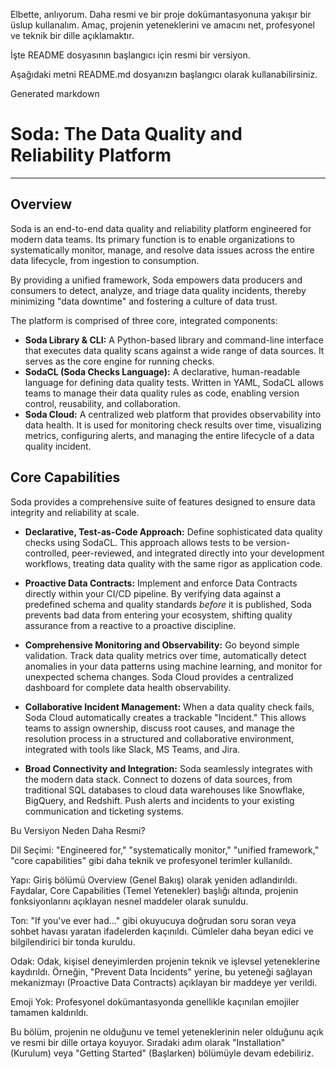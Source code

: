 Elbette, anlıyorum. Daha resmi ve bir proje dokümantasyonuna yakışır bir üslup kullanalım. Amaç, projenin yeteneklerini ve amacını net, profesyonel ve teknik bir dille açıklamaktır.

İşte README dosyasının başlangıcı için resmi bir versiyon.

Aşağıdaki metni README.md dosyanızın başlangıcı olarak kullanabilirsiniz.

Generated markdown
# Soda: The Data Quality and Reliability Platform

---

## Overview

Soda is an end-to-end data quality and reliability platform engineered for modern data teams. Its primary function is to enable organizations to systematically monitor, manage, and resolve data issues across the entire data lifecycle, from ingestion to consumption.

By providing a unified framework, Soda empowers data producers and consumers to detect, analyze, and triage data quality incidents, thereby minimizing "data downtime" and fostering a culture of data trust.

The platform is comprised of three core, integrated components:

*   **Soda Library & CLI:** A Python-based library and command-line interface that executes data quality scans against a wide range of data sources. It serves as the core engine for running checks.
*   **SodaCL (Soda Checks Language):** A declarative, human-readable language for defining data quality tests. Written in YAML, SodaCL allows teams to manage their data quality rules as code, enabling version control, reusability, and collaboration.
*   **Soda Cloud:** A centralized web platform that provides observability into data health. It is used for monitoring check results over time, visualizing metrics, configuring alerts, and managing the entire lifecycle of a data quality incident.

## Core Capabilities

Soda provides a comprehensive suite of features designed to ensure data integrity and reliability at scale.

*   **Declarative, Test-as-Code Approach:** Define sophisticated data quality checks using SodaCL. This approach allows tests to be version-controlled, peer-reviewed, and integrated directly into your development workflows, treating data quality with the same rigor as application code.

*   **Proactive Data Contracts:** Implement and enforce Data Contracts directly within your CI/CD pipeline. By verifying data against a predefined schema and quality standards *before* it is published, Soda prevents bad data from entering your ecosystem, shifting quality assurance from a reactive to a proactive discipline.

*   **Comprehensive Monitoring and Observability:** Go beyond simple validation. Track data quality metrics over time, automatically detect anomalies in your data patterns using machine learning, and monitor for unexpected schema changes. Soda Cloud provides a centralized dashboard for complete data health observability.

*   **Collaborative Incident Management:** When a data quality check fails, Soda Cloud automatically creates a trackable "Incident." This allows teams to assign ownership, discuss root causes, and manage the resolution process in a structured and collaborative environment, integrated with tools like Slack, MS Teams, and Jira.

*   **Broad Connectivity and Integration:** Soda seamlessly integrates with the modern data stack. Connect to dozens of data sources, from traditional SQL databases to cloud data warehouses like Snowflake, BigQuery, and Redshift. Push alerts and incidents to your existing communication and ticketing systems.

Bu Versiyon Neden Daha Resmi?

Dil Seçimi: "Engineered for," "systematically monitor," "unified framework," "core capabilities" gibi daha teknik ve profesyonel terimler kullanıldı.

Yapı: Giriş bölümü Overview (Genel Bakış) olarak yeniden adlandırıldı. Faydalar, Core Capabilities (Temel Yetenekler) başlığı altında, projenin fonksiyonlarını açıklayan nesnel maddeler olarak sunuldu.

Ton: "If you've ever had..." gibi okuyucuya doğrudan soru soran veya sohbet havası yaratan ifadelerden kaçınıldı. Cümleler daha beyan edici ve bilgilendirici bir tonda kuruldu.

Odak: Odak, kişisel deneyimlerden projenin teknik ve işlevsel yeteneklerine kaydırıldı. Örneğin, "Prevent Data Incidents" yerine, bu yeteneği sağlayan mekanizmayı (Proactive Data Contracts) açıklayan bir maddeye yer verildi.

Emoji Yok: Profesyonel dokümantasyonda genellikle kaçınılan emojiler tamamen kaldırıldı.

Bu bölüm, projenin ne olduğunu ve temel yeteneklerinin neler olduğunu açık ve resmi bir dille ortaya koyuyor. Sıradaki adım olarak "Installation" (Kurulum) veya "Getting Started" (Başlarken) bölümüyle devam edebiliriz.
